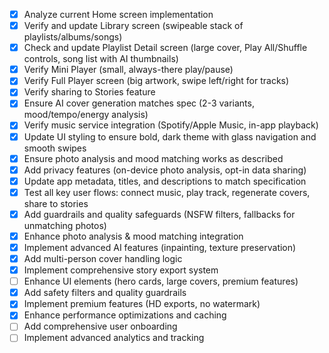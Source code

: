 - [x] Analyze current Home screen implementation
- [x] Verify and update Library screen (swipeable stack of playlists/albums/songs)
- [x] Check and update Playlist Detail screen (large cover, Play All/Shuffle controls, song list with AI thumbnails)
- [x] Verify Mini Player (small, always-there play/pause)
- [x] Verify Full Player screen (big artwork, swipe left/right for tracks)
- [x] Verify sharing to Stories feature
- [x] Ensure AI cover generation matches spec (2-3 variants, mood/tempo/energy analysis)
- [x] Verify music service integration (Spotify/Apple Music, in-app playback)
- [x] Update UI styling to ensure bold, dark theme with glass navigation and smooth swipes
- [x] Ensure photo analysis and mood matching works as described
- [x] Add privacy features (on-device photo analysis, opt-in data sharing)
- [x] Update app metadata, titles, and descriptions to match specification
- [x] Test all key user flows: connect music, play track, regenerate covers, share to stories
- [x] Add guardrails and quality safeguards (NSFW filters, fallbacks for unmatching photos)
- [x] Enhance photo analysis & mood matching integration
- [x] Implement advanced AI features (inpainting, texture preservation)
- [x] Add multi-person cover handling logic
- [x] Implement comprehensive story export system
- [ ] Enhance UI elements (hero cards, large covers, premium features)
- [x] Add safety filters and quality guardrails
- [x] Implement premium features (HD exports, no watermark)
- [x] Enhance performance optimizations and caching
- [ ] Add comprehensive user onboarding
- [ ] Implement advanced analytics and tracking
